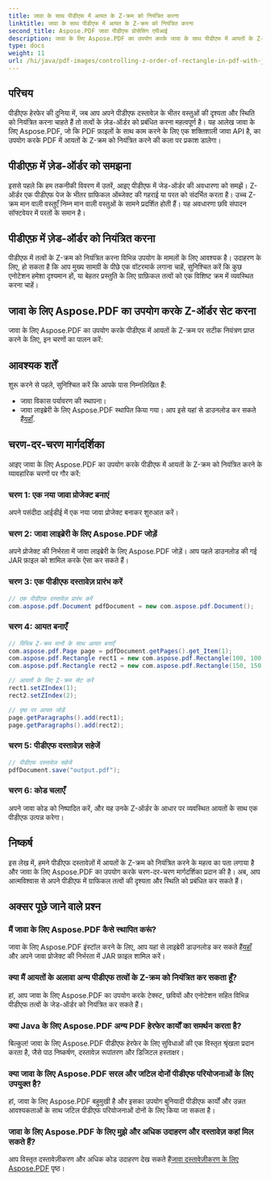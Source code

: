 ```yaml
---
title: जावा के साथ पीडीएफ में आयत के Z-क्रम को नियंत्रित करना
linktitle: जावा के साथ पीडीएफ में आयत के Z-क्रम को नियंत्रित करना
second_title: Aspose.PDF जावा पीडीएफ प्रोसेसिंग एपीआई
description: जावा के लिए Aspose.PDF का उपयोग करके जावा के साथ पीडीएफ में आयतों के Z-क्रम को नियंत्रित करना सीखें। सटीक पीडीएफ हेरफेर के लिए चरण-दर-चरण मार्गदर्शिका।
type: docs
weight: 11
url: /hi/java/pdf-images/controlling-z-order-of-rectangle-in-pdf-with-java/
---
```


## परिचय

पीडीएफ हेरफेर की दुनिया में, जब आप अपने पीडीएफ दस्तावेज़ के भीतर वस्तुओं की दृश्यता और स्थिति को नियंत्रित करना चाहते हैं तो तत्वों के ज़ेड-ऑर्डर को प्रबंधित करना महत्वपूर्ण है। यह आलेख जावा के लिए Aspose.PDF, जो कि PDF फ़ाइलों के साथ काम करने के लिए एक शक्तिशाली जावा API है, का उपयोग करके PDF में आयतों के Z-क्रम को नियंत्रित करने की कला पर प्रकाश डालेगा।

## पीडीएफ़ में ज़ेड-ऑर्डर को समझना

इससे पहले कि हम तकनीकी विवरण में उतरें, आइए पीडीएफ में जेड-ऑर्डर की अवधारणा को समझें। Z-ऑर्डर एक पीडीएफ पेज के भीतर ग्राफिकल ऑब्जेक्ट की गहराई या परत को संदर्भित करता है। उच्च Z-क्रम मान वाली वस्तुएँ निम्न मान वाली वस्तुओं के सामने प्रदर्शित होती हैं। यह अवधारणा छवि संपादन सॉफ्टवेयर में परतों के समान है।

## पीडीएफ़ में ज़ेड-ऑर्डर को नियंत्रित करना

पीडीएफ में तत्वों के Z-क्रम को नियंत्रित करना विभिन्न उपयोग के मामलों के लिए आवश्यक है। उदाहरण के लिए, हो सकता है कि आप मुख्य सामग्री के पीछे एक वॉटरमार्क लगाना चाहें, सुनिश्चित करें कि कुछ एनोटेशन हमेशा दृश्यमान हों, या बेहतर प्रस्तुति के लिए ग्राफ़िकल तत्वों को एक विशिष्ट क्रम में व्यवस्थित करना चाहें।

## जावा के लिए Aspose.PDF का उपयोग करके Z-ऑर्डर सेट करना

जावा के लिए Aspose.PDF का उपयोग करके पीडीएफ में आयतों के Z-क्रम पर सटीक नियंत्रण प्राप्त करने के लिए, इन चरणों का पालन करें:

## आवश्यक शर्तें

शुरू करने से पहले, सुनिश्चित करें कि आपके पास निम्नलिखित हैं:

- जावा विकास पर्यावरण की स्थापना।
-  जावा लाइब्रेरी के लिए Aspose.PDF स्थापित किया गया। आप इसे यहां से डाउनलोड कर सकते हैं[यहाँ](https://releases.aspose.com/pdf/java/).

## चरण-दर-चरण मार्गदर्शिका

आइए जावा के लिए Aspose.PDF का उपयोग करके पीडीएफ में आयतों के Z-क्रम को नियंत्रित करने के व्यावहारिक चरणों पर गौर करें:

### चरण 1: एक नया जावा प्रोजेक्ट बनाएं

अपने पसंदीदा आईडीई में एक नया जावा प्रोजेक्ट बनाकर शुरुआत करें।

### चरण 2: जावा लाइब्रेरी के लिए Aspose.PDF जोड़ें

अपने प्रोजेक्ट की निर्भरता में जावा लाइब्रेरी के लिए Aspose.PDF जोड़ें। आप पहले डाउनलोड की गई JAR फ़ाइल को शामिल करके ऐसा कर सकते हैं।

### चरण 3: एक पीडीएफ दस्तावेज़ प्रारंभ करें

```java
// एक पीडीएफ दस्तावेज़ प्रारंभ करें
com.aspose.pdf.Document pdfDocument = new com.aspose.pdf.Document();
```

### चरण 4: आयत बनाएँ

```java
// विभिन्न Z-क्रम मानों के साथ आयत बनाएँ
com.aspose.pdf.Page page = pdfDocument.getPages().get_Item(1);
com.aspose.pdf.Rectangle rect1 = new com.aspose.pdf.Rectangle(100, 100, 200, 200);
com.aspose.pdf.Rectangle rect2 = new com.aspose.pdf.Rectangle(150, 150, 250, 250);

// आयतों के लिए Z-क्रम सेट करें
rect1.setZIndex(1);
rect2.setZIndex(2);

// पृष्ठ पर आयत जोड़ें
page.getParagraphs().add(rect1);
page.getParagraphs().add(rect2);
```

### चरण 5: पीडीएफ दस्तावेज़ सहेजें

```java
// पीडीएफ दस्तावेज़ सहेजें
pdfDocument.save("output.pdf");
```

### चरण 6: कोड चलाएँ

अपने जावा कोड को निष्पादित करें, और यह उनके Z-ऑर्डर के आधार पर व्यवस्थित आयतों के साथ एक पीडीएफ उत्पन्न करेगा।

## निष्कर्ष

इस लेख में, हमने पीडीएफ दस्तावेज़ों में आयतों के Z-क्रम को नियंत्रित करने के महत्व का पता लगाया है और जावा के लिए Aspose.PDF का उपयोग करके चरण-दर-चरण मार्गदर्शिका प्रदान की है। अब, आप आत्मविश्वास से अपने पीडीएफ में ग्राफिकल तत्वों की दृश्यता और स्थिति को प्रबंधित कर सकते हैं।

## अक्सर पूछे जाने वाले प्रश्न

### मैं जावा के लिए Aspose.PDF कैसे स्थापित करूं?

जावा के लिए Aspose.PDF इंस्टॉल करने के लिए, आप यहां से लाइब्रेरी डाउनलोड कर सकते हैं[यहाँ](https://releases.aspose.com/pdf/java/) और अपने जावा प्रोजेक्ट की निर्भरता में JAR फ़ाइल शामिल करें।

### क्या मैं आयतों के अलावा अन्य पीडीएफ तत्वों के Z-क्रम को नियंत्रित कर सकता हूँ?

हां, आप जावा के लिए Aspose.PDF का उपयोग करके टेक्स्ट, छवियों और एनोटेशन सहित विभिन्न पीडीएफ तत्वों के जेड-ऑर्डर को नियंत्रित कर सकते हैं।

### क्या Java के लिए Aspose.PDF अन्य PDF हेरफेर कार्यों का समर्थन करता है?

बिल्कुल! जावा के लिए Aspose.PDF पीडीएफ हेरफेर के लिए सुविधाओं की एक विस्तृत श्रृंखला प्रदान करता है, जैसे पाठ निष्कर्षण, दस्तावेज़ रूपांतरण और डिजिटल हस्ताक्षर।

### क्या जावा के लिए Aspose.PDF सरल और जटिल दोनों पीडीएफ परियोजनाओं के लिए उपयुक्त है?

हां, जावा के लिए Aspose.PDF बहुमुखी है और इसका उपयोग बुनियादी पीडीएफ कार्यों और उन्नत आवश्यकताओं के साथ जटिल पीडीएफ परियोजनाओं दोनों के लिए किया जा सकता है।

### जावा के लिए Aspose.PDF के लिए मुझे और अधिक उदाहरण और दस्तावेज़ कहां मिल सकते हैं?

 आप विस्तृत दस्तावेज़ीकरण और अधिक कोड उदाहरण देख सकते हैं[जावा दस्तावेज़ीकरण के लिए Aspose.PDF](https://reference.aspose.com/pdf/java/) पृष्ठ।